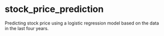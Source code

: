 # stock_price_prediction
Predicting stock price using a logistic regression model based on the data in the last four years.
